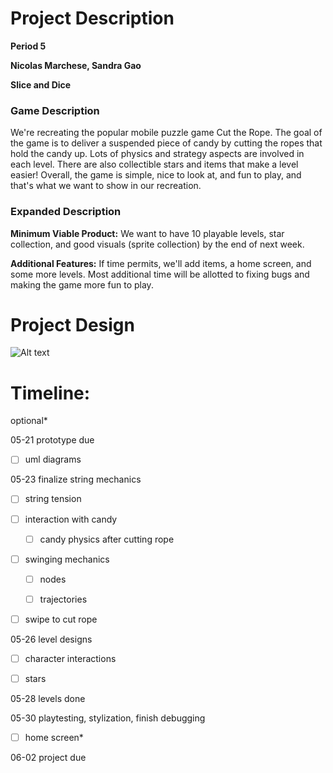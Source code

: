 # Project Description

**Period 5**

**Nicolas Marchese, Sandra Gao**

**Slice and Dice**

### Game Description

We're recreating the popular mobile puzzle game Cut the Rope. The goal of the game is to deliver a suspended piece of candy by cutting the ropes that hold the candy up. Lots of physics and strategy aspects are involved in each level. There are also collectible stars and items that make a level easier! Overall, the game is simple, nice to look at, and fun to play, and that's what we want to show in our recreation.

### Expanded Description

**Minimum Viable Product:** We want to have 10 playable levels, star collection, and good visuals (sprite collection) by the end of next week.

**Additional Features:** If time permits, we'll add items, a home screen, and some more levels. Most additional time will be allotted to fixing bugs and making the game more fun to play.

# Project Design

![Alt text](cutTheRopeUML.png?raw=true "uml diagram")

# Timeline:

optional*

05-21 prototype due

- [ ] uml diagrams

05-23 finalize string mechanics

- [ ] string tension

- [ ] interaction with candy

  - [ ] candy physics after cutting rope

- [ ] swinging mechanics

  - [ ] nodes

  - [ ] trajectories

- [ ] swipe to cut rope

05-26 level designs

- [ ] character interactions

- [ ] stars

05-28 levels done

05-30 playtesting, stylization, finish debugging

- [ ] home screen*

06-02 project due
